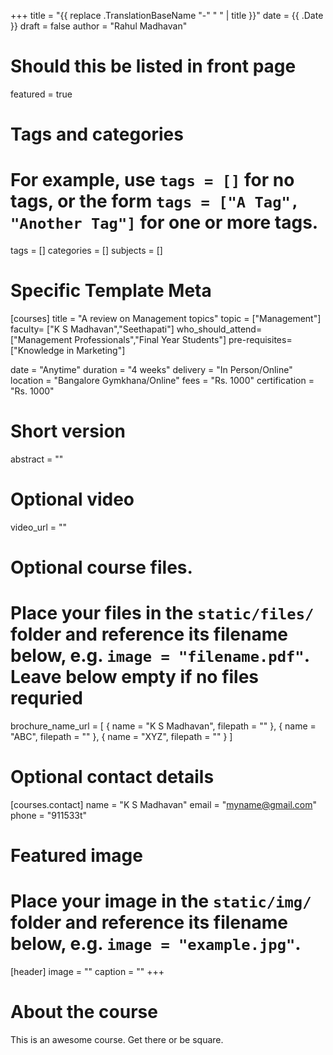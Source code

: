 +++
title = "{{ replace .TranslationBaseName "-" " " | title }}"
date = {{ .Date }}
draft = false
author = "Rahul Madhavan"

# Should this be listed in front page
featured = true

# Tags and categories
# For example, use `tags = []` for no tags, or the form `tags = ["A Tag", "Another Tag"]` for one or more tags.
tags = []
categories = []
subjects = []

# Specific Template Meta
[courses]
title = "A review on Management topics"
topic = ["Management"]
faculty= ["K S Madhavan","Seethapati"]
who_should_attend= ["Management Professionals","Final Year Students"]
pre-requisites= ["Knowledge in Marketing"]

date = "Anytime"
duration = "4 weeks"
delivery = "In Person/Online"
location = "Bangalore Gymkhana/Online"
fees = "Rs. 1000"
certification = "Rs. 1000"

# Short version
abstract = ""

# Optional video
video_url = ""

# Optional course files.
# Place your files in the `static/files/` folder and reference its filename below, e.g. `image = "filename.pdf"`. Leave below empty if no files requried
brochure_name_url =     [
                                { name = "K S Madhavan", filepath = "" },
                                { name = "ABC", filepath = "" },
                                { name = "XYZ", filepath = "" }
                        ]

# Optional contact details
[courses.contact]
name = "K S Madhavan"
email = "myname@gmail.com"
phone = "911533t"


# Featured image

# Place your image in the `static/img/` folder and reference its filename below, e.g. `image = "example.jpg"`.
[header]
image = ""
caption = ""
+++

# About the course

This is an awesome course. Get there or be square.
